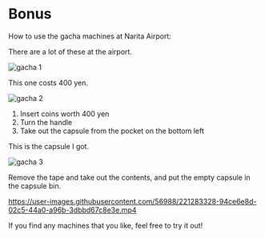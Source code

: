 # Bonus

How to use the gacha machines at Narita Airport:

There are a lot of these at the airport.

![gacha 1](https://user-images.githubusercontent.com/56988/221281974-32c95b36-2455-44fe-b9ee-c08725351b91.jpg)

This one costs 400 yen.

![gacha 2](https://user-images.githubusercontent.com/56988/221282016-ebab637a-4831-4caf-b76b-afc1cef358c1.jpg)

1. Insert coins worth 400 yen
2. Turn the handle
3. Take out the capsule from the pocket on the bottom left

This is the capsule I got.

![gacha 3](https://user-images.githubusercontent.com/56988/221282066-2c19d79d-974f-4715-9418-305fa2e05119.jpg)

Remove the tape and take out the contents, and put the empty capsule in the capsule bin.

https://user-images.githubusercontent.com/56988/221283328-94ce6e8d-02c5-44a0-a96b-3dbbd67c8e3e.mp4

If you find any machines that you like, feel free to try it out!
